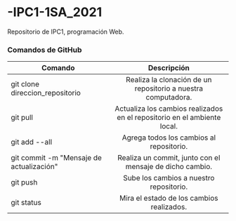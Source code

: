 # -IPC1-1SA_2021
Repositorio de IPC1, programación Web.

### Comandos de GitHub

| Comando      | Descripción    |
| ------------- |:-------------:|
|  git clone direccion_repositorio     | Realiza la clonación de un repositorio a nuestra computadora. |
|  git pull    |  Actualiza los cambios realizados en el repositorio en el ambiente local.    |
|  git add --all |  Agrega todos los cambios al repositorio.    |
|  git commit -m "Mensaje de actualización"| Realiza un commit, junto con el mensaje de dicho cambio.    |
|  git push | Sube los cambios a nuestro repositorio.     |
|  git status | Mira el estado de los cambios realizados.     |
